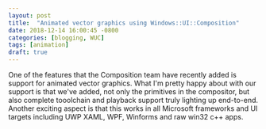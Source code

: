```yaml
---
layout: post
title:  "Animated vector graphics using Windows::UI::Composition"
date: 2018-12-14 16:00:45 -0800
categories: [blogging, WUC]
tags: [animation]
draft: true
---
```

One of the features that the Composition team have recently added is support for animated vector graphics.  What I'm pretty happy about with our support is that we've added, not only the primitives in the compositor, but also complete tooolchain and playback support truly lighting up end-to-end.  Another exciting aspect is that this works in all Microsoft frameworks and UI targets including UWP XAML, WPF, Winforms and raw win32 c++ apps.